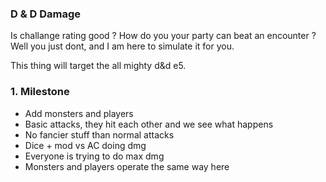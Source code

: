 ### D & D Damage
Is challange rating good ?
How do you your party can beat an encounter ?
Well you just dont, and I am here to simulate it for you.

This thing will target the all mighty d&d e5.

### 1. Milestone
- Add monsters and players
- Basic attacks, they hit each other and we see what happens
- No fancier stuff than normal attacks
- Dice + mod vs AC doing dmg
- Everyone is trying to do max dmg
- Monsters and players operate the same way here